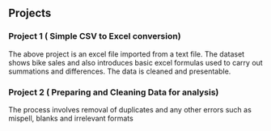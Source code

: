 ## Projects
### Project 1 ( Simple CSV to Excel conversion)
The above project is an excel file imported from a text file. The dataset shows bike sales and also introduces basic excel formulas used to carry out summations and differences. The data is cleaned and presentable.
### Project 2 ( Preparing and Cleaning Data for analysis)
The process involves removal of duplicates and any other errors such as mispell, blanks and irrelevant formats
